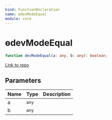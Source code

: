 ```yaml
---
kind: FunctionDeclaration
name: ɵdevModeEqual
module: core
---
```


# ɵdevModeEqual

```ts
function devModeEqual(a: any, b: any): boolean;
```

[Link to repo](https://github.com/timdeschryver/angular/blob/master/packages/core/src/change_detection/change_detection_util.ts#L11-L25)

## Parameters

| Name | Type  | Description |
| ---- | ----- | ----------- |
| a    | `any` |             |
| b    | `any` |             |
